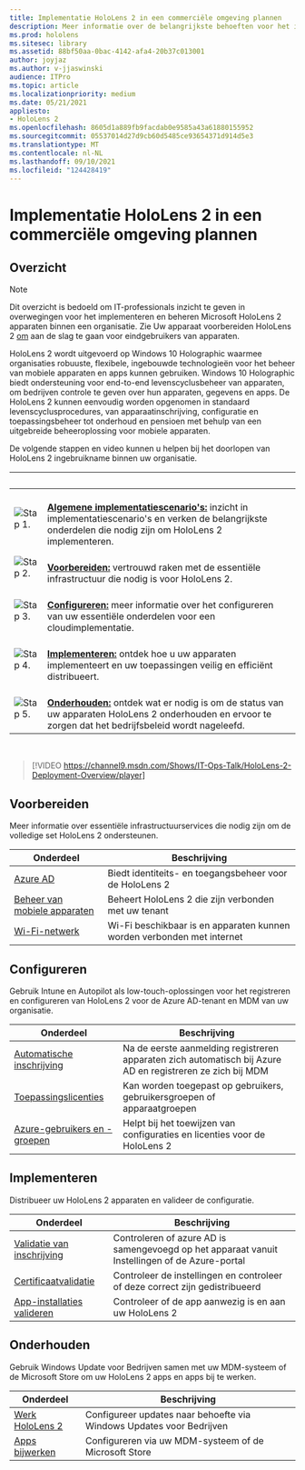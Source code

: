 ```yaml
---
title: Implementatie HoloLens 2 in een commerciële omgeving plannen
description: Meer informatie over de belangrijkste behoeften voor het implementeren en beheren HoloLens in bedrijfsomgevingen, waaronder infrastructuur, Azure Active Directory en Mobile Device Management.
ms.prod: hololens
ms.sitesec: library
ms.assetid: 88bf50aa-0bac-4142-afa4-20b37c013001
author: joyjaz
ms.author: v-jjaswinski
audience: ITPro
ms.topic: article
ms.localizationpriority: medium
ms.date: 05/21/2021
appliesto:
- HoloLens 2
ms.openlocfilehash: 8605d1a889fb9facdab0e9585a43a61880155952
ms.sourcegitcommit: 05537014d27d9cb60d5485ce93654371d914d5e3
ms.translationtype: MT
ms.contentlocale: nl-NL
ms.lasthandoff: 09/10/2021
ms.locfileid: "124428419"
---
```

# <a name="planning-hololens-2-deployment-in-a-commercial-environment"></a>Implementatie HoloLens 2 in een commerciële omgeving plannen

## <a name="overview"></a>Overzicht

> [!NOTE]
> Dit overzicht is bedoeld om IT-professionals inzicht te geven in overwegingen voor het implementeren en beheren Microsoft HoloLens 2 apparaten binnen een organisatie. Zie Uw apparaat voorbereiden HoloLens 2 [om](hololens2-setup.md) aan de slag te gaan voor eindgebruikers van apparaten.

HoloLens 2 wordt uitgevoerd op Windows 10 Holographic waarmee organisaties robuuste, flexibele, ingebouwde technologieën voor het beheer van mobiele apparaten en apps kunnen gebruiken. Windows 10 Holographic biedt ondersteuning voor end-to-end levenscyclusbeheer van apparaten, om bedrijven controle te geven over hun apparaten, gegevens en apps. De HoloLens 2 kunnen eenvoudig worden opgenomen in standaard levenscyclusprocedures, van apparaatinschrijving, configuratie en toepassingsbeheer tot onderhoud en pensioen met behulp van een uitgebreide beheeroplossing voor mobiele apparaten.

De volgende stappen en video kunnen u helpen bij het doorlopen van HoloLens 2 ingebruikname binnen uw organisatie.

| &nbsp; | &nbsp; |
|--|--|
| ![Stap 1.](images/1green.png)| <br/> **[Algemene implementatiescenario's:](hololens-requirements.md)** inzicht in implementatiescenario's en verken de belangrijkste onderdelen die nodig zijn om HoloLens 2 implementeren. |
| ![Stap 2.](images/2green.png)| <br/> **[Voorbereiden:](#prepare)** vertrouwd raken met de essentiële infrastructuur die nodig is voor HoloLens 2. |
| ![Stap 3.](images/3green.png) | <br/> **[Configureren:](#configure)** meer informatie over het configureren van uw essentiële onderdelen voor een cloudimplementatie. |
| ![Stap 4.](images/4green.png) | <br/> **[Implementeren:](#deploy)** ontdek hoe u uw apparaten implementeert en uw toepassingen veilig en efficiënt distribueert. |
| ![Stap 5.](images/5green.png) | <br/> **[Onderhouden:](#maintain)** ontdek wat er nodig is om de status van uw apparaten HoloLens 2 onderhouden en ervoor te zorgen dat het bedrijfsbeleid wordt nageleefd. |

<br/>

> [!VIDEO https://channel9.msdn.com/Shows/IT-Ops-Talk/HoloLens-2-Deployment-Overview/player]

## <a name="prepare"></a>Voorbereiden

Meer informatie over essentiële infrastructuurservices die nodig zijn om de volledige set HoloLens 2 ondersteunen.

| Onderdeel | Beschrijving |
|-----------|------------|
| [Azure AD](hololens-identity.md) | Biedt identiteits- en toegangsbeheer voor de HoloLens 2  |
| [Beheer van mobiele apparaten](hololens-mdm-configure.md)| Beheert HoloLens 2 die zijn verbonden met uw tenant  |
| [Wi-Fi-netwerk](hololens-commercial-infrastructure.md)| Wi-Fi beschikbaar is en apparaten kunnen worden verbonden met internet  |

## <a name="configure"></a>Configureren

Gebruik Intune en Autopilot als low-touch-oplossingen voor het registreren en configureren van HoloLens 2 voor de Azure AD-tenant en MDM van uw organisatie.

| Onderdeel | Beschrijving |
|-----------|------------|
| [Automatische inschrijving](hololens-enroll-mdm.md#auto-enrollment-in-mdm) | Na de eerste aanmelding registreren apparaten zich automatisch bij Azure AD en registreren ze zich bij MDM  |
| [Toepassingslicenties](hololens2-cloud-connected-configure.md#application-licenses)| Kan worden toegepast op gebruikers, gebruikersgroepen of apparaatgroepen  |
| [Azure-gebruikers en -groepen](hololens2-cloud-connected-configure.md#azure-users-and-groups) | Helpt bij het toewijzen van configuraties en licenties voor de HoloLens 2  |

## <a name="deploy"></a>Implementeren

Distribueer uw HoloLens 2 apparaten en valideer de configuratie. 

| Onderdeel | Beschrijving |
|-----------|------------|
| [Validatie van inschrijving](hololens2-corp-connected-deploy.md#enrollment-validation) | Controleren of azure AD is samengevoegd op het apparaat vanuit Instellingen of de Azure-portal |
| [Certificaatvalidatie](hololens2-corp-connected-deploy.md#wi-fi-certificate-validation) | Controleer de instellingen en controleer of deze correct zijn gedistribueerd |
| [App-installaties valideren](hololens2-corp-connected-deploy.md#validate-lob-app-install) | Controleer of de app aanwezig is en aan uw HoloLens 2 |

## <a name="maintain"></a>Onderhouden

Gebruik Windows Update voor Bedrijven samen met uw MDM-systeem of de Microsoft Store om uw HoloLens 2 apps en apps bij te werken.

| Onderdeel | Beschrijving |
|-----------|------------|
| [Werk HoloLens 2](hololens-updates.md) | Configureer updates naar behoefte via Windows Updates voor Bedrijven |
| [Apps bijwerken](app-deploy-overview.md) | Configureren via uw MDM-systeem of de Microsoft Store
